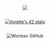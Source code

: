 <div align="center">

##

<div align="center">
  <a href="https://skillicons.dev">
    <img src="https://skillicons.dev/icons?i=git,github,docker,linux,apple,bash,c,cpp,js,ts,react,nextjs,mongodb,postgresql,nodejs,firebase,supabase,dart,tailwind,figma" />
  </a>
</div>

##

<a href="https://github.com/oakoudad/badge42">
  <img src="https://badge.mediaplus.ma/darkblue/jlorette?1337Badge=off&UM6P=off" alt="jlorette's 42 stats" />
</a>

##

![Wormav GitHub ](https://github-readme-stats.vercel.app/api?username=Wormav&show_icons=true&theme=algolia)

</div>
